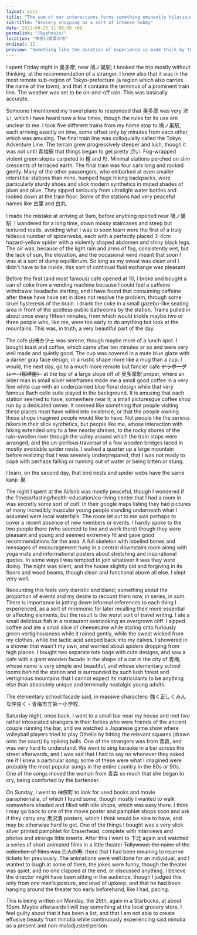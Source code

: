 ```yaml
---
layout: post
title: "The sum of our interactions forms something eminently hilarious"
sub-title: "Grocery shopping as a sort of intense hobby"
date: 2022-09-25 11:00:00 +09
permalink: "/kyphosis/"
location: "神奈川県厚木市"
ordinal: 12
preview: "Something like the duration of experience is made thick by the gross business of gluing lexemes in suggestive orders"
---
```

I spent Friday night in 奥多摩, near 鳩ノ巣駅; I booked the trip mostly without thinking, at the recommendation of a stranger. I knew also that it was in the most remote sub-region of Tokyo-prefecture (a region which also carries the name of the town), and that it contains the terminus of a prominent train line. The weather was set to be on-and-off rain. This was basically accurate.

Someone I mentioned my travel plans to responded that 奥多摩 was very 渋い, which I have heard now a few times, though the rules for its use are unclear to me. I took five different trains from my home stop to 鳩ノ巣駅, each arriving exactly on time, some offset only by minutes from each other, which was amusing. The final train line was colloquially called the Tokyo Adventure Line. The terrain grew progressively steeper and lush, though it was not until 青梅駅 that things began to get pretty 渋い. Fog-wrapped violent green slopes carpeted in 檜 and 杉. Minimal stations perched on slim crescents of terraced earth. The final train was four cars long and rocked gently. Many of the other passengers, who embarked at even smaller interstitial stations than mine, humped huge hiking backpacks, wore particularly sturdy shoes and slick modern synthetics in muted shades of plum and olive. They sipped seriously from ultralight water bottles and looked down at the train floor. Some of the stations had very peaceful names like 古里 and 白丸.

I made the mistake at arriving at 9am, before anything opened near 鳩ノ巣駅. I wandered for a long time, down mossy staircases and steep but textured roads, avoiding what I was to soon learn were the first of a truly hideous number of spiderwebs, each with a perfectly placed 3-4cm hazard-yellow spider with a violently shaped abdomen and shiny black legs. The air was, because of the light rain and arms of fog, consistently wet, but the lack of sun, the elevation, and the occasional wind meant that soon I was at a sort of damp equilibrium. So long as my sweat was clean and I didn't have to be inside, this sort of continual fluid exchange was pleasant.

Before the first (and most famous) cafe opened at 10, I broke and bought a can of coke from a vending machine because I could feel a caffeine withdrawal headache starting, and I have found that consuming caffeine after these have have set in does not resolve the problem, through some cruel hysteresis of the brain. I drank the coke in a small gazebo-like seating area in front of the spotless public bathrooms by the station. Trains pulled in about once every fifteen minutes, from which would trickle maybe two or three people who, like me, were too early to do anything but look at the mountains. This was, in truth, a very beautiful part of the day.

The cafe ~~山鳩カフェ~~ was serene, though maybe more of a lunch spot. I bought toast and coffee, which came after ten minutes or so and were very well made and quietly good. The cup was covered in a mute blue glaze with a darker gray face design, in a rustic shape more like a mug than a cup. I would, the next day, go to a much more remote but fancier cafe ~~ドラポーブルー（珈琲屋）~~ at the top of a large slope off of 奥多摩駅 proper, where an older man in small silver wireframes made me a small good coffee in a very fine white cup with an underpainted blue floral design while that very famous Bach cello suite played in the background. It is amusing that each station seemed to have, somewhere near it, a small picturesque coffee shop run by a dedicated owner. It seemed like something that people visiting these places must have willed into existence, or that the people owning these shops imagined people would like to have. Not people like the serious hikers in their slick synthetics, but people like me, whose interaction with hiking extended only to a few nearby shrines, to the rocky shores of the rain-swollen river through the valley around which the train stops were arranged, and the un-perilous traversal of a few wooden bridges laced in mostly avoidable spider nests. I walked a quarter up a large mountain before realizing that I was severely underprepared, that I was not ready to cope with perhaps falling or running out of water or being bitten or stung.

I learn, on the second day, that bird nests and spider webs have the same kanji: 巣.

The night I spent at the Airbnb was mostly peaceful, though I wondered if the fitness/fasting/health-education/co-living center that I had a room in was secretly some sort of cult. In their google maps listing they had pictures of many incredibly muscular young people standing underneath what I assumed were local waterfalls. The room let out to me was perhaps to cover a recent absence of new members or events. I hardly spoke to the two people there (who seemed to live and work there) though they were pleasant and young and seemed extremely fit and gave good recommendations for the area. A full skeleton with labelled bones and messages of encouragement hung in a central downstairs room along with yoga mats and informational posters about stretching and inspirational quotes. In some ways I was tempted to join whatever it was they were doing. The night was silent, and the house slightly old and forgiving in its floors and wood beams, though clean and functional above all else. I slept very well.

Recounting this feels very diaristic and bland; something about the proportion of events and my desire to recount them now, in series, in sum. There is importance in jotting down informal references to each thing I experienced, as a sort of mnemonic for later recalling their more essential or affecting elements, but the result is the worst sort of travel writing. I ate a small delicious fish in a restaurant overlooking an overgrown cliff. I sipped coffee and ate a small slice of cheesecake while staring onto furiously green vertiginousness while it rained gently, while the sweat wicked from my clothes, while the lactic acid seeped back into my calves. I showered in a shower that wasn't my own, and worried about spiders dropping from high places. I bought two separate tote bags with cute designs, and saw a cafe with a giant wooden facade in the shape of a cat in the city of 青梅, whose name is very simple and beautiful, and whose elementary school looms behind the station and is surrounded by such lush forest and vertiginous mountains that I cannot expect its matriculants to be anything else than absolutely unique and terminally nostalgic young adults.

The elementary school facade said, in massive characters: 強く正しくみんな仲良く・青梅市立第一小学校.

Saturday night, once back, I went to a small bar near my house and met two rather intoxicated strangers in their forties who were friends of the ancient couple running the bar, and we watched a Japanese game show where volleyball players tried to play Othello by hitting the relevant squares (drawn onto the court) by spiking balls. One of the strangers was from 青森, and was very hard to understand. We went to sing karaoke in a bar across the street afterwards, and I was sad that I had to say no whenever they asked me if I knew a particular song; some of these were what I imagined were probably the most popular songs in the entire country in the 80s or 90s. One of the songs moved the woman from 青森 so much that she began to cry, being comforted by the bartender.

On Sunday, I went to 神保町 to look for used books and movie paraphernalia, of which I found some, though mostly I wanted to walk somewhere shaded and filled with idle shops, which was easy there. I think I may go back to one of the movie poster and pamphlet shops soon and ask if they carry any 黒沢清 posters, which I think would be nice to have, and may be otherwise hard to get. One of the things I bought was a very slick silver printed pamphlet for Eraserhead, complete with interviews and photos and strange little inserts. After this I went to 下北 again and watched a series of short animated films in a little theater ~~Tollywood; the name of the collection of films was 三人の男.~~ there that I had been meaning to reserve tickets for previously. The animations were well done for an individual, and I wanted to laugh at some of them, the jokes were funny, though the theater was quiet, and no one clapped at the end, or discussed anything. I believe the director might have been sitting in the audience, though I judged this only from one man's posture, and level of upkeep, and that he had been hanging around the theater too early beforehand, like I had, pacing.

This is being written on Monday, the 26th, again in a Starbucks, at about 10pm. Maybe afterwards I will buy something at the local grocery store. I feel guilty about that it has been a list, and that I am not able to create effusive beauty from minutia while continuously experiencing said minutia as a present and non-maladjusted person.